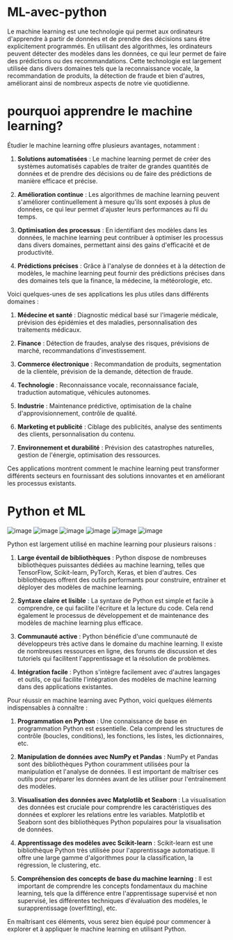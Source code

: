 # ML-avec-python
Le machine learning est une technologie qui permet aux ordinateurs d'apprendre à partir de données et de prendre des décisions sans être explicitement programmés. En utilisant des algorithmes, les ordinateurs peuvent détecter des modèles dans les données, ce qui leur permet de faire des prédictions ou des recommandations. Cette technologie est largement utilisée dans divers domaines tels que la reconnaissance vocale, la recommandation de produits, la détection de fraude et bien d'autres, améliorant ainsi de nombreux aspects de notre vie quotidienne.
# pourquoi apprendre le machine learning?
Étudier le machine learning offre plusieurs avantages, notamment :

1. **Solutions automatisées** : Le machine learning permet de créer des systèmes automatisés capables de traiter de grandes quantités de données et de prendre des décisions ou de faire des prédictions de manière efficace et précise.

2. **Amélioration continue** : Les algorithmes de machine learning peuvent s'améliorer continuellement à mesure qu'ils sont exposés à plus de données, ce qui leur permet d'ajuster leurs performances au fil du temps.

3. **Optimisation des processus** : En identifiant des modèles dans les données, le machine learning peut contribuer à optimiser les processus dans divers domaines, permettant ainsi des gains d'efficacité et de productivité.

4. **Prédictions précises** : Grâce à l'analyse de données et à la détection de modèles, le machine learning peut fournir des prédictions précises dans des domaines tels que la finance, la médecine, la météorologie, etc.

Voici quelques-unes de ses applications les plus utiles dans différents domaines :

1. **Médecine et santé** : Diagnostic médical basé sur l'imagerie médicale, prévision des épidémies et des maladies, personnalisation des traitements médicaux.

2. **Finance** : Détection de fraudes, analyse des risques, prévisions de marché, recommandations d'investissement.

3. **Commerce électronique** : Recommandation de produits, segmentation de la clientèle, prévision de la demande, détection de fraude.

4. **Technologie** : Reconnaissance vocale, reconnaissance faciale, traduction automatique, véhicules autonomes.

5. **Industrie** : Maintenance prédictive, optimisation de la chaîne d'approvisionnement, contrôle de qualité.

6. **Marketing et publicité** : Ciblage des publicités, analyse des sentiments des clients, personnalisation du contenu.

7. **Environnement et durabilité** : Prévision des catastrophes naturelles, gestion de l'énergie, optimisation des ressources.

Ces applications montrent comment le machine learning peut transformer différents secteurs en fournissant des solutions innovantes et en améliorant les processus existants.

# Python et ML 

![image](https://github.com/yamitxc/ML-avec-python/assets/110922220/495182e1-7c38-45e1-9e2e-8d8ea30b5afb)
![image](https://github.com/yamitxc/ML-avec-python/assets/110922220/78cf4b17-8c9d-4b44-aa30-5539f68a23a6)
![image](https://github.com/yamitxc/ML-avec-python/assets/110922220/c4d0b564-05fd-49b7-bce7-9729145d4360)
![image](https://github.com/yamitxc/ML-avec-python/assets/110922220/0de868b1-9357-4a46-9692-39a423fb8283)
![image](https://github.com/yamitxc/ML-avec-python/assets/110922220/1cc8e334-a8c4-4828-9abd-8def45580fb1)
![image](https://github.com/yamitxc/ML-avec-python/assets/110922220/352e3f1f-f694-4b88-b24d-437d760e2ede)


Python est largement utilisé en machine learning pour plusieurs raisons :

1. **Large éventail de bibliothèques** : Python dispose de nombreuses bibliothèques puissantes dédiées au machine learning, telles que TensorFlow, Scikit-learn, PyTorch, Keras, et bien d'autres. Ces bibliothèques offrent des outils performants pour construire, entraîner et déployer des modèles de machine learning.

2. **Syntaxe claire et lisible** : La syntaxe de Python est simple et facile à comprendre, ce qui facilite l'écriture et la lecture du code. Cela rend également le processus de développement et de maintenance des modèles de machine learning plus efficace.

3. **Communauté active** : Python bénéficie d'une communauté de développeurs très active dans le domaine du machine learning. Il existe de nombreuses ressources en ligne, des forums de discussion et des tutoriels qui facilitent l'apprentissage et la résolution de problèmes.

4. **Intégration facile** : Python s'intègre facilement avec d'autres langages et outils, ce qui facilite l'intégration des modèles de machine learning dans des applications existantes.

Pour réussir en machine learning avec Python, voici quelques éléments indispensables à connaître :

1. **Programmation en Python** : Une connaissance de base en programmation Python est essentielle. Cela comprend les structures de contrôle (boucles, conditions), les fonctions, les listes, les dictionnaires, etc.

2. **Manipulation de données avec NumPy et Pandas** : NumPy et Pandas sont des bibliothèques Python couramment utilisées pour la manipulation et l'analyse de données. Il est important de maîtriser ces outils pour préparer les données avant de les utiliser pour l'entraînement des modèles.

3. **Visualisation des données avec Matplotlib et Seaborn** : La visualisation des données est cruciale pour comprendre les caractéristiques des données et explorer les relations entre les variables. Matplotlib et Seaborn sont des bibliothèques Python populaires pour la visualisation de données.

4. **Apprentissage des modèles avec Scikit-learn** : Scikit-learn est une bibliothèque Python très utilisée pour l'apprentissage automatique. Il offre une large gamme d'algorithmes pour la classification, la régression, le clustering, etc.

5. **Compréhension des concepts de base du machine learning** : Il est important de comprendre les concepts fondamentaux du machine learning, tels que la différence entre l'apprentissage supervisé et non supervisé, les différentes techniques d'évaluation des modèles, le surapprentissage (overfitting), etc.

En maîtrisant ces éléments, vous serez bien équipé pour commencer à explorer et à appliquer le machine learning en utilisant Python.





